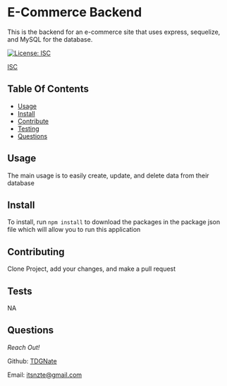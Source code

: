 # E-Commerce Backend

This is the backend for an e-commerce site that uses express, sequelize, and MySQL for the database.

[![License: ISC](https://img.shields.io/badge/License-ISC-blue.svg)](https://opensource.org/licenses/ISC)

[ISC](https://choosealicense.com/licenses/isc/)

## Table Of Contents

- [Usage](#usage)
- [Install](#install)
- [Contribute](#contributing)
- [Testing](#tests)
- [Questions](#questions)

## Usage

The main usage is to easily create, update, and delete data from their database

## Install

To install, run `npm install` to download the packages in the package json file which will allow you to run this application

## Contributing

Clone Project, add your changes, and make a pull request

## Tests

NA

## Questions

_Reach Out!_

Github: [TDGNate](https://github.com/TDGNate)

Email: itsnzte@gmail.com
